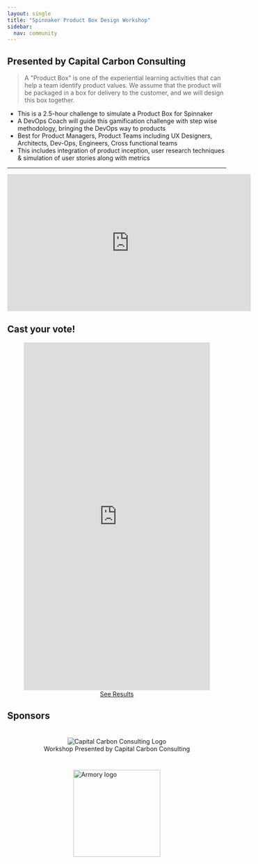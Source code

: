 ```yaml
---
layout: single
title: "Spinnaker Product Box Design Workshop"
sidebar:
  nav: community
---
```

## Presented by Capital Carbon Consulting
> A "Product Box" is one of the experiential learning activities that can help a team identify product values. We assume that the product will be packaged in a box for delivery to the customer, and we will design this box together.

- This is a 2.5-hour challenge to simulate a Product Box for Spinnaker
- A DevOps Coach will guide this gamification challenge with step wise methodology, bringing the DevOps way to products
- Best for Product Managers, Product Teams including UX Designers, Architects, Dev-Ops, Engineers, Cross functional teams
- This includes integration of product inception, user research techniques & simulation of user stories along with metrics

---

<iframe width="560" height="315" src="https://www.youtube.com/embed/dwdVwE52KkU" frameborder="0" allowfullscreen></iframe>

## Cast your vote!
<div style="text-align:center; display: flex; justify-content: center; flex-direction: column; align-items: center;">
  <iframe src="https://www.polltab.com/embed/E4wlYRTTMW" style="width:85%; min-height: 800px; border:0; "></iframe>
  <a href="https://www.polltab.com/embed/E4wlYRTTMW/results" target="_blank">See Results</a>
</div>

## Sponsors
<div style="display: flex; justify-content: center; flex-direction: column; align-items: center;">
  <div style="padding: 20px; text-align:center; display: flex; justify-content: center; flex-direction: column; align-items: center;">
    <img src="../ccc-logo.png" stlye="padding: 20px;" alt="Capital Carbon Consulting Logo" />
    Workshop Presented by Capital Carbon Consulting
  </div>
  <div style="padding: 20px;">
    <img src="../Armory_logo.png" stlye="padding: 20px;" alt="Armory logo" width="200px" />
  </div>
</div>
